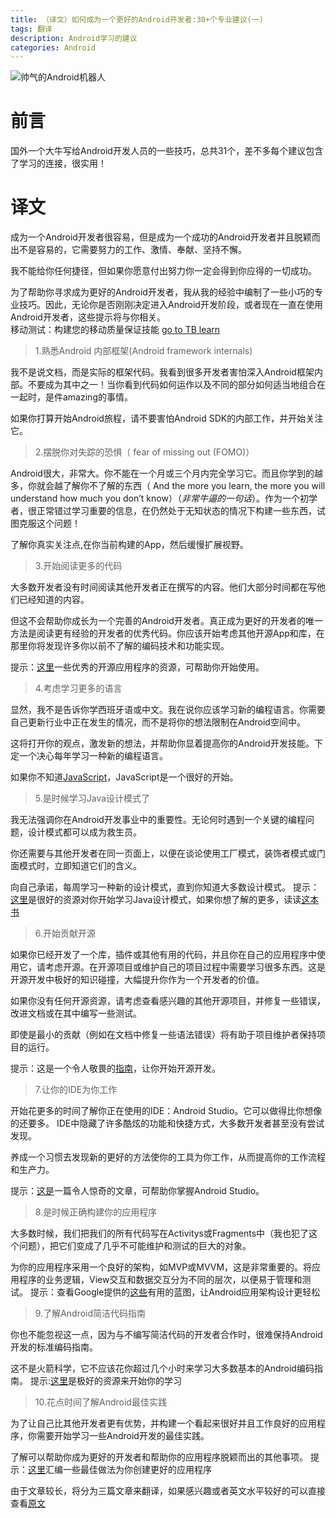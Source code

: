 ```yaml
---
title: （译文）如何成为一个更好的Android开发者:30+个专业建议(一)
tags: 翻译
description: Android学习的建议
categories: Android
---
```

![帅气的Android机器人](http://upload-images.jianshu.io/upload_images/1263922-761f78f8bb1a7498.jpg?imageMogr2/auto-orient/strip%7CimageView2/2/w/500)
# 前言
国外一个大牛写给Android开发人员的一些技巧，总共31个，差不多每个建议包含了学习的连接，很实用！
# 译文
成为一个Android开发者很容易，但是成为一个成功的Android开发者并且脱颖而出不是容易的，它需要努力的工作、激情、奉献、坚持不懈。

我不能给你任何捷径，但如果你愿意付出努力你一定会得到你应得的一切成功。

为了帮助你寻求成为更好的Android开发者，我从我的经验中编制了一些小巧的专业技巧。因此，无论你是否刚刚决定进入Android开发阶段，或者现在一直在使用Android开发者，这些提示将与你相关。   
移动测试：构建您的移动质量保证技能  [go to TB learn](https://learn.techbeacon.com/tracks/mobile-testing?utm_source=tb&utm_medium=article&utm_campaign=inline-cta)

>1.熟悉Android 内部框架(Android framework internals)

我不是说文档，而是实际的框架代码。我看到很多开发者害怕深入Android框架内部。不要成为其中之一！当你看到代码如何运作以及不同的部分如何适当地组合在一起时，是件amazing的事情。

如果你打算开始Android旅程，请不要害怕Android SDK的内部工作，并开始关注它。

>2.摆脱你对失踪的恐惧（ fear of missing out (FOMO)）

Android很大，非常大。你不能在一个月或三个月内完全学习它。而且你学到的越多，你就会越了解你不了解的东西（ And the more you learn, the more you will understand how much you don’t know）（*非常牛逼的一句话*）。作为一个初学者，很正常错过学习重要的信息，在仍然处于无知状态的情况下构建一些东西，试图克服这个问题！

了解你真实关注点,在你当前构建的App，然后缓慢扩展视野。
>3.开始阅读更多的代码

大多数开发者没有时间阅读其他开发者正在撰写的内容。他们大部分时间都在写他们已经知道的内容。

但这不会帮助你成长为一个完善的Android开发者。真正成为更好的开发者的唯一方法是阅读更有经验的开发者的优秀代码。你应该开始考虑其他开源App和库，在那里你将发现许多你以前不了解的编码技术和功能实现。

提示：[这里](https://techbeacon.com/how-master-android-what-developers-can-learn-21-apps)一些优秀的开源应用程序的资源，可帮助你开始使用。

>4.考虑学习更多的语言

显然，我不是告诉你学西班牙语或中文。我在说你应该学习新的编程语言。你需要自己更新行业中正在发生的情况，而不是将你的想法限制在Android空间中。

这将打开你的观点，激发新的想法，并帮助你显着提高你的Android开发技能。下定一个决心每年学习一种新的编程语言。

如果你不知道[JavaScript](https://www.codecademy.com/learn/javascript)，JavaScript是一个很好的开始。
>5.是时候学习Java设计模式了

我无法强调你在Android开发事业中的重要性。无论何时遇到一个关键的编程问题，设计模式都可以成为救生员。

你还需要与其他开发者在同一页面上，以便在谈论使用工厂模式，装饰者模式或门面模式时，立即知道它们的含义。

向自己承诺，每周学习一种新的设计模式，直到你知道大多数设计模式。
提示：[这里](https://github.com/iluwatar/java-design-patterns)是很好的资源对你开始学习Java设计模式，如果你想了解的更多，读读[这本书](http://shop.oreilly.com/product/9780596007126.do)
>6.开始贡献开源

如果你已经开发了一个库，插件或其他有用的代码，并且你在自己的应用程序中使用它，请考虑开源。在开源项目或维护自己的项目过程中需要学习很多东西。这是开源开发中极好的知识碰撞，大幅提升你作为一个开发者的价值。

如果你没有任何开源资源，请考虑查看感兴趣的其他开源项目，并修复一些错误，改进文档或在其中编写一些测试。

即使是最小的贡献（例如在文档中修复一些语法错误）将有助于项目维护者保持项目的运行。

提示：这是一个令人敬畏的[指南](https://opensource.guide/)，让你开始开源开发。

>7.让你的IDE为你工作

开始花更多的时间了解你正在使用的IDE：Android Studio。它可以做得比你想像的还要多。 IDE中隐藏了许多酷炫的功能和快捷方式，大多数开发者甚至没有尝试发现。

养成一个习惯去发现新的更好的方法使你的工具为你工作，从而提高你的工作流程和生产力。

提示：[这是](https://stanfy.com/blog/use-android-studio-like-a-pro/)一篇令人惊奇的文章，可帮助你掌握Android Studio。
>8.是时候正确构建你的应用程序

大多数时候，我们把我们的所有代码写在Activitys或Fragments中（我也犯了这个问题），把它们变成了几乎不可能维护和测试的巨大的对象。

为你的应用程序采用一个良好的架构，如MVP或MVVM，这是非常重要的。将应用程序的业务逻辑，View交互和数据交互分为不同的层次，以便易于管理和测试。
提示：查看Google提供的[这些](https://github.com/googlesamples/android-architecture)有用的蓝图，让Android应用架构设计更轻松
>9.了解Android简洁代码指南

你也不能忽视这一点，因为与不编写简洁代码的开发者合作时，很难保持Android开发的标准编码指南。

这不是火箭科学，它不应该花你超过几个小时来学习大多数基本的Android编码指南。
提示:[这里](https://github.com/ribot/android-guidelines/blob/master/project_and_code_guidelines.md)是极好的资源来开始你的学习
>10.花点时间了解Android最佳实践

为了让自己比其他开发者更有优势，并构建一个看起来很好并且工作良好的应用程序，你需要开始学习一些Android开发的最佳实践。

了解可以帮助你成为更好的开发者和帮助你的应用程序脱颖而出的其他事项。
提示：[这里](https://github.com/futurice/android-best-practices)汇编一些最佳做法为你创建更好的应用程序

由于文章较长，将分为三篇文章来翻译，如果感兴趣或者英文水平较好的可以直接查看[原文](https://techbeacon.com/how-become-better-android-developer-30-bite-sized-pro-tips)
 


